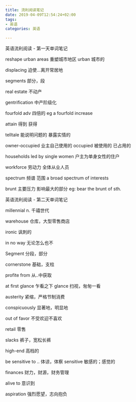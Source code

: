 ```yaml
---
title: 流利阅读笔记
date: 2019-04-09T12:54:24+02:00
tags: 
- 英语
categories: 英语

---
```




英语流利阅读 - 第一天单词笔记

reshape urban areas  重塑城市地区     urban  城市的

displacing   迫使…离开常居地

segments   部分，段



<!--more-->



real estate   不动产

gentrification    中产阶级化

fourfold  adv 四倍的    eg a fourfold increase

attain  得到 获得

telltale  能说明问题的 暴露实情的

owner-occupied  业主自己使用的   occupied 被使用的 已占用的

households led by single women  户主为单身女性的住户

workforce  劳动力 全体从业人员

spectrum   频谱 范围      a broad spectrum of interests

brunt 主要压力 影响最大的部分  eg: bear the brunt of sth.



英语流利阅读 - 第二天单词笔记

millennial  n. 千禧世代

warehouse 仓库，大型零售商店

ironic  讽刺的

in no way 无论怎么也不

Segment 分段，部分

cornerstone 基础，支柱

profite from  从..中获取

at first glance  乍看之下     glance   扫视，匆匆一看

austerity  紧缩，严格节制消费

conspicuously 显著地，明显地

out of favor  不受欢迎不喜欢

retail 零售

slacks 裤子，宽松长裤

high-end 高档的

be sensitive to .. 体谅，体察         sensitive  敏感的；感觉的

finances  财力，财源，财务管理

alive to 意识到

aspiration  强烈愿望，志向抱负



